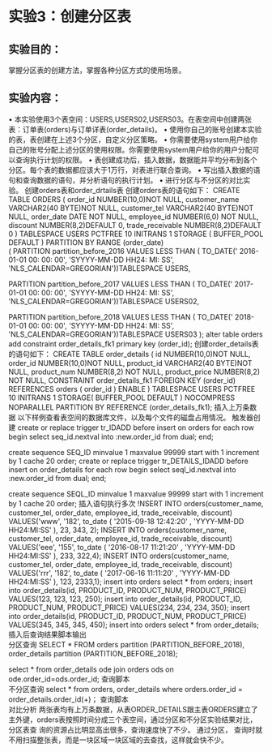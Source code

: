 # 实验3：创建分区表  

## 实验目的：  

掌握分区表的创建方法，掌握各种分区方式的使用场景。
## 实验内容：

•	本实验使用3个表空间：USERS,USERS02,USERS03。在表空间中创建两张表：订单表(orders)与订单详表(order_details)。
•	使用你自己的账号创建本实验的表，表创建在上述3个分区，自定义分区策略。
•	你需要使用system用户给你自己的账号分配上述分区的使用权限。你需要使用system用户给你的用户分配可以查询执行计划的权限。
•	表创建成功后，插入数据，数据能并平均分布到各个分区。每个表的数据都应该大于1万行，对表进行联合查询。
•	写出插入数据的语句和查询数据的语句，并分析语句的执行计划。
•	进行分区与不分区的对比实验。
创建orders表和order_drtails表
创建orders表的语句如下：
CREATE TABLE ORDERS
(
order_id NUMBER(10,0)NOT NULL,
customer_name VARCHAR2(40 BYTE)NOT NULL,
customer_tel VARCHAR2(40 BYTE)NOT NULL,
order_date DATE NOT NULL,
employee_id NUMBER(6,0) NOT NULL,
discount NUMBER(8,2)DEFAULT 0,
trade_receivable NUMBER(8,2)DEFAULT 0
)
TABLESPACE USERS
PCTFREE 10
INITRANS 1
STORAGE
(
BUFFER_POOL DEFAULT
)
PARTITION BY RANGE (order_date)  
(
PARTITION partition_before_2016 VALUES LESS THAN (
TO_DATE(' 2016-01-01 00: 00: 00', 'SYYYY-MM-DD HH24: MI: SS',
'NLS_CALENDAR=GREGORIAN'))TABLESPACE USERS,

PARTITION partition_before_2017 VALUES LESS THAN (
TO_DATE(' 2017-01-01 00: 00: 00', 'SYYYY-MM-DD HH24: MI: SS',
'NLS_CALENDAR=GREGORIAN'))TABLESPACE USERS02,

PARTITION partition_before_2018 VALUES LESS THAN (
TO_DATE(' 2018-01-01 00: 00: 00', 'SYYYY-MM-DD HH24: MI: SS',
'NLS_CALENDAR=GREGORIAN'))TABLESPACE USERS03
);
alter table orders add constraint order_details_fk1 primary key (order_id);
创建order_details表的语句如下：
CREATE TABLE order_details
(
id NUMBER(10,0)NOT NULL,
order_id NUMBER(10,0)NOT NULL,
product_id VARCHAR2(40 BYTE)NOT NULL,
product_num NUMBER(8,2) NOT NULL,
product_price NUMBER(8,2) NOT NULL,
CONSTRAINT order_details_fk1 FOREIGN KEY (order_id)
REFERENCES orders ( order_id )
ENABLE
)
TABLESPACE USERS
PCTFREE 10 
INITRANS 1
STORAGE( BUFFER_POOL DEFAULT )
NOCOMPRESS NOPARALLEL
PARTITION BY REFERENCE (order_details_fk1);
插入上万条数据
以下样例查看表空间的数据库文件，以及每个文件的磁盘占用情况。
触发器创建
create or replace trigger tr_IDADD
before insert on orders
for each row
begin
select seq_id.nextval into :new.order_id from dual;
end;


create sequence SEQ_ID
minvalue 1
maxvalue 99999
start with 1
increment by 1
cache 20
order;
create or replace trigger tr_DETAILS_IDADD
before insert on order_details
for each row
begin
select seql_id.nextval into :new.order_id from dual;
end;


create sequence SEQL_ID
minvalue 1
maxvalue 99999
start with 1
increment by 1
cache 20
order;
插入语句执行多次
!NSERT INTO orders(customer_name, customer_tel, order_date, employee_id, trade_receivable, discount) VALUES('www', '182', to_date ( '2015-09-18 12:42:20' , 'YYYY-MM-DD HH24:MI:SS' ), 23, 343, 2);
INSERT INTO orders(customer_name, customer_tel, order_date, employee_id, trade_receivable, discount) VALUES('eee', '155', to_date ( '2016-08-17 11:21:20' , 'YYYY-MM-DD HH24:MI:SS' ), 233, 322,4);
INSERT INTO orders(customer_name, customer_tel, order_date, employee_id, trade_receivable, discount) VALUES('rrr', '182', to_date ( '2017-06-16 11:11:20' , 'YYYY-MM-DD HH24:MI:SS' ), 123, 2333,1);
insert into orders
select *
from orders;
insert into order_details(id, PRODUCT_ID, PRODUCT_NUM, PRODUCT_PRICE) VALUES(123, 123, 123, 250);
insert into order_details(id, PRODUCT_ID, PRODUCT_NUM, PRODUCT_PRICE) VALUES(234, 234, 234, 350);
insert into order_details(id, PRODUCT_ID, PRODUCT_NUM, PRODUCT_PRICE) VALUES(345, 345, 345, 450);
insert into orders
select *
from order_details;
插入后查询结果脚本输出   
分区查询
SELECT
    *
FROM orders partition (PARTITION_BEFORE_2018), order_details partition (PARTITION_BEFORE_2018);

select * from order_details ode join orders ods
	on ode.order_id=ods.order_id;
查询脚本   
不分区查询
select * from orders, order_details where orders.order_id = order_details.order_id(+)；
查询脚本    
对比分析
两张表均有上万条数据，从表ORDER_DETAILS跟主表ORDERS建立了主外键，orders表按照时间分成三个表空间，通过分区和不分区实验结果对比，分区表查 询的资源占比明显高出很多，查询速度快了不少。 通过分区， 查询时就不用扫描整张表，而是一块区域一块区域的去查找，这样就会快不少。


